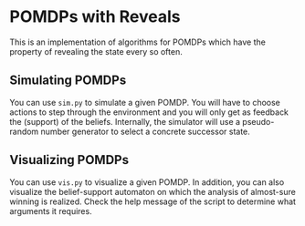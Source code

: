 # POMDPs with Reveals
This is an implementation of algorithms for POMDPs which have the property of
revealing the state every so often.

## Simulating POMDPs
You can use `sim.py` to simulate a given POMDP. You will have to choose
actions to step through the environment and you will only get as feedback the
(support) of the beliefs. Internally, the simulator will use a pseudo-random
number generator to select a concrete successor state.

## Visualizing POMDPs
You can use `vis.py` to visualize a given POMDP. In addition, you can also
visualize the belief-support automaton on which the analysis of almost-sure
winning is realized. Check the help message of the script to determine what
arguments it requires.
